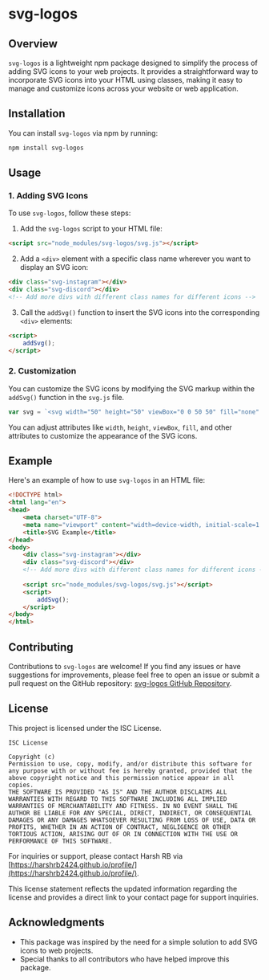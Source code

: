 # svg-logos

## Overview

`svg-logos` is a lightweight npm package designed to simplify the process of adding SVG icons to your web projects. It provides a straightforward way to incorporate SVG icons into your HTML using classes, making it easy to manage and customize icons across your website or web application.

## Installation

You can install `svg-logos` via npm by running:

```bash
npm install svg-logos
```

## Usage

### 1. Adding SVG Icons

To use `svg-logos`, follow these steps:

1. Add the `svg-logos` script to your HTML file:

```html
<script src="node_modules/svg-logos/svg.js"></script>
```

2. Add a `<div>` element with a specific class name wherever you want to display an SVG icon:

```html
<div class="svg-instagram"></div>
<div class="svg-discord"></div>
<!-- Add more divs with different class names for different icons -->
```

3. Call the `addSvg()` function to insert the SVG icons into the corresponding `<div>` elements:

```html
<script>
    addSvg();
</script>
```

### 2. Customization

You can customize the SVG icons by modifying the SVG markup within the `addSvg()` function in the `svg.js` file.

```javascript
var svg = `<svg width="50" height="50" viewBox="0 0 50 50" fill="none" xmlns="http://www.w3.org/2000/svg"></svg>`;
```

You can adjust attributes like `width`, `height`, `viewBox`, `fill`, and other attributes to customize the appearance of the SVG icons.

## Example

Here's an example of how to use `svg-logos` in an HTML file:

```html
<!DOCTYPE html>
<html lang="en">
<head>
    <meta charset="UTF-8">
    <meta name="viewport" content="width=device-width, initial-scale=1.0">
    <title>SVG Example</title>
</head>
<body>
    <div class="svg-instagram"></div>
    <div class="svg-discord"></div>
    <!-- Add more divs with different class names for different icons -->
    
    <script src="node_modules/svg-logos/svg.js"></script>
    <script>
        addSvg();
    </script>
</body>
</html>
```

## Contributing

Contributions to `svg-logos` are welcome! If you find any issues or have suggestions for improvements, please feel free to open an issue or submit a pull request on the GitHub repository: [svg-logos GitHub Repository](https://github.com/Harshrb2424/svg-logos).

## License

This project is licensed under the ISC License. 

```
ISC License

Copyright (c)
Permission to use, copy, modify, and/or distribute this software for any purpose with or without fee is hereby granted, provided that the above copyright notice and this permission notice appear in all copies.
THE SOFTWARE IS PROVIDED "AS IS" AND THE AUTHOR DISCLAIMS ALL WARRANTIES WITH REGARD TO THIS SOFTWARE INCLUDING ALL IMPLIED WARRANTIES OF MERCHANTABILITY AND FITNESS. IN NO EVENT SHALL THE AUTHOR BE LIABLE FOR ANY SPECIAL, DIRECT, INDIRECT, OR CONSEQUENTIAL DAMAGES OR ANY DAMAGES WHATSOEVER RESULTING FROM LOSS OF USE, DATA OR PROFITS, WHETHER IN AN ACTION OF CONTRACT, NEGLIGENCE OR OTHER TORTIOUS ACTION, ARISING OUT OF OR IN CONNECTION WITH THE USE OR PERFORMANCE OF THIS SOFTWARE.
```

For inquiries or support, please contact Harsh RB via [https://harshrb2424.github.io/profile/](https://harshrb2424.github.io/profile/).

This license statement reflects the updated information regarding the license and provides a direct link to your contact page for support inquiries.

## Acknowledgments

- This package was inspired by the need for a simple solution to add SVG icons to web projects.
- Special thanks to all contributors who have helped improve this package.